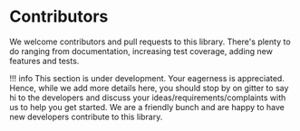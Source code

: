 # Contributors

We welcome contributors and pull requests to this library. There's plenty to do ranging from documentation, increasing test coverage, adding new features and tests. 

!!! info
    This section is under development. Your eagerness is appreciated. Hence, while we add more details here, you should stop by on gitter to say hi to the developers and discuss your ideas/requirements/complaints with us to help you get started. 
    We are a friendly bunch and are happy to have new developers contribute to this library.
